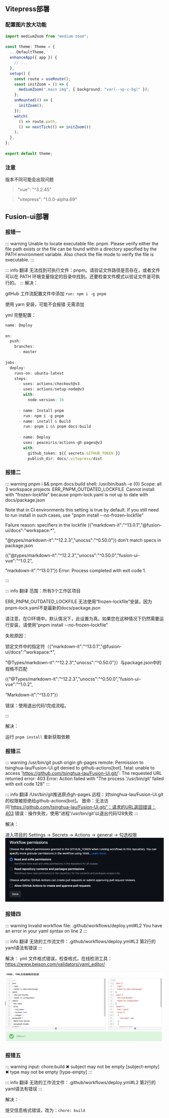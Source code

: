 ## Vitepress部署

### 配置图片放大功能

```ts
import mediumZoom from "medium-zoom";

const theme: Theme = {
  ...DefaultTheme,
  enhanceApp({ app }) {
    // ...
  },
  setup() {
    const route = useRoute();
    const initZoom = () => {
      mediumZoom(".main img", { background: "var(--vp-c-bg)" });
    };
    onMounted(() => {
      initZoom();
    });
    watch(
      () => route.path,
      () => nextTick(() => initZoom())
    );
  },
};

export default theme;
```

### 注意

版本不同可能会出现问题

> "vue": "^3.2.45"

> "vitepress": "1.0.0-alpha.69"

## Fusion-ui部署

### 报错一

::: warning
Unable to locate executable file: pnpm. Please verify either the file path exists or the file can be found within a directory specified by the PATH environment variable. Also check the file mode to verify the file is executable.
:::

::: info 翻译
无法找到可执行文件：pnpm。请验证文件路径是否存在，或者文件可以在 PATH 环境变量指定的目录中找到。还要检查文件模式以验证文件是可执行的。
:::
解决：

gitHub 工作流配置文件中添加 `run: npm i -g pnpm`

使用 yarn 安装，可能不会报错 无需添加

yml 完整配置：

```ts
name: Deploy

on:
  push:
    branches:
      - master

jobs:
  deploy:
    runs-on: ubuntu-latest
    steps:
      - uses: actions/checkout@v3
      - uses: actions/setup-node@v3
        with:
          node-version: 16

      - name: Install pnpm
        run: npm i -g pnpm
      - name: install & Build
        run: pnpm i && pnpm docs:build

      - name: Deploy
        uses: peaceiris/actions-gh-pages@v3
        with:
          github_token: ${{ secrets.GITHUB_TOKEN }}
          publish_dir: docs/.vitepress/dist
```

### 报错二

::: warning
 pnpm i && pnpm docs:build
  shell: /usr/bin/bash -e {0}
Scope: all 3 workspace projects
 ERR_PNPM_OUTDATED_LOCKFILE  Cannot install with "frozen-lockfile" because pnpm-lock.yaml is not up to date with docs/package.json

Note that in CI environments this setting is true by default. If you still need to run install in such cases, use "pnpm install --no-frozen-lockfile"

Failure reason:
specifiers in the lockfile ({"markdown-it":"^13.0.1","@fusion-ui/docs":"workspace:*",
    
"@types/markdown-it":"^12.2.3","unocss":"^0.50.0"}) don't match specs in package.json
    
({"@types/markdown-it":"^12.2.3","unocss":"^0.50.0","fusion-ui-vue":"^1.0.2",
     
"markdown-it":"^13.0.1"})
 Error: Process completed with exit code 1.

:::

::: info 翻译
范围：所有3个工作区项目

ERR_PNPM_OUTDATED_LOCKFILE 无法使用“frozen-lockfile”安装，因为pnpm-lock.yaml不是最新的docs/package.json

请注意，在CI环境中，默认情况下，此设置为真。如果您在这种情况下仍然需要运行安装，请使用“pnpm install --no-frozen-lockfile”

失败原因：

锁定文件中的指定符（{"markdown-it":"^13.0.1","@fusion-ui/docs":"workspace:*",

"@Types/markdown-it":"^12.2.3","unocss":"^0.50.0"}）与package.json中的规格不匹配

({"@Types/markdown-it":"^12.2.3","unocss":"^0.50.0","fusion-ui-vue":"^1.0.2",

"Markdown-it":"^13.0.1"}）

错误：使用退出代码1完成流程。

:::

解决：

运行 `pnpm install` 重新获取依赖

### 报错三

::: warning
/usr/bin/git push origin gh-pages
remote: Permission to tsinghua-lau/Fusion-Ui.git denied to github-actions[bot].
fatal: unable to access 'https://github.com/tsinghua-lau/Fusion-Ui.git/': The requested URL returned error: 403
Error: Action failed with "The process '/usr/bin/git' failed with exit code 128"
:::

::: info 翻译
/Usr/bin/git推送原点gh-pages
远程：对tsinghua-lau/Fusion-Ui.git的权限被拒绝给github-actions[bot]。
致命：无法访问'https://github.com/tsinghua-lau/Fusion-Ui.git/'：请求的URL返回错误：403
错误：操作失败，使用“进程'/usr/bin/git'以退出代码128失败
:::



解决：

 进入项目的 Settings -> Secrets -> Actions -> general -> 勾选权限
 ![Alt text](image.png)

 ### 报错四

 ::: warning
 Invalid workflow file: .github/workflows/deploy.yml#L2
 You have an error in your yaml syntax on line 2
:::

::: info 翻译
无效的工作流文件：.github/workflows/deploy.yml#L2
第2行的yaml语法有错误
:::

解决：
 yml 文件格式错误，检查格式，在线检测工具：https://www.bejson.com/validators/yaml_editor/

 ![Alt text](image-1.png)

### 报错五
::: warning
input: chore:build ✖   subject may not be empty [subject-empty] ✖   type may not be empty [type-empty]
:::

::: info 翻译
无效的工作流文件：.github/workflows/deploy.yml#L2
第2行的yaml语法有错误
:::

解决：

提交信息格式错误，改为：`chore: build`